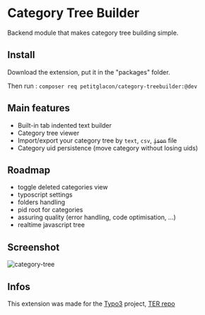 # Category Tree Builder
Backend module that makes category tree building simple.

## Install
Download the extension, put it in the "packages" folder.

Then run :
`composer req petitglacon/category-treebuilder:@dev`

## Main features
- Built-in tab indented text builder
- Category tree viewer
- Import/export your category tree by `text`, `csv`, ~~`json`~~ file
- Category uid persistence (move category without losing uids)

## Roadmap
- toggle deleted categories view
- typoscript settings
- folders handling 
- pid root for categories
- assuring quality (error handling, code optimisation, ...)
- realtime javascript tree

## Screenshot
![category-tree](https://user-images.githubusercontent.com/58629249/198845504-bc3481ca-6d0f-48b5-b7a9-d07aff32f061.PNG)

## Infos
This extension was made for the [Typo3](https://typo3.fr/) project, [TER repo](https://extensions.typo3.org/extension/category_treebuilder)
